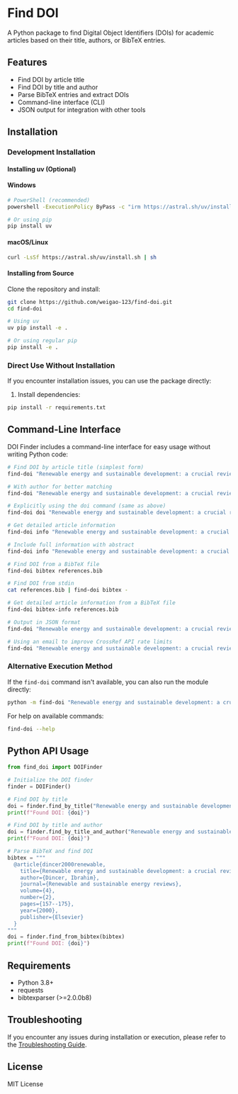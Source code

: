 # Find DOI

A Python package to find Digital Object Identifiers (DOIs) for academic articles based on their title, authors, or BibTeX entries.

## Features

- Find DOI by article title
- Find DOI by title and author
- Parse BibTeX entries and extract DOIs
- Command-line interface (CLI)
- JSON output for integration with other tools

## Installation

### Development Installation

#### Installing uv (Optional)

#### Windows
```bash
# PowerShell (recommended)
powershell -ExecutionPolicy ByPass -c "irm https://astral.sh/uv/install.ps1 | iex"

# Or using pip
pip install uv
```

#### macOS/Linux
```bash
curl -LsSf https://astral.sh/uv/install.sh | sh
```

#### Installing from Source

Clone the repository and install:

```bash
git clone https://github.com/weigao-123/find-doi.git
cd find-doi

# Using uv
uv pip install -e .

# Or using regular pip
pip install -e .
```

### Direct Use Without Installation

If you encounter installation issues, you can use the package directly:

1. Install dependencies:
```bash
pip install -r requirements.txt
```

## Command-Line Interface

DOI Finder includes a command-line interface for easy usage without writing Python code:

```bash
# Find DOI by article title (simplest form)
find-doi "Renewable energy and sustainable development: a crucial review"

# With author for better matching
find-doi "Renewable energy and sustainable development: a crucial review" --author "Dincer, Ibrahim"

# Explicitly using the doi command (same as above)
find-doi doi "Renewable energy and sustainable development: a crucial review"

# Get detailed article information
find-doi info "Renewable energy and sustainable development: a crucial review"

# Include full information with abstract
find-doi info "Renewable energy and sustainable development: a crucial review" --full

# Find DOI from a BibTeX file
find-doi bibtex references.bib

# Find DOI from stdin
cat references.bib | find-doi bibtex -

# Get detailed article information from a BibTeX file
find-doi bibtex-info references.bib

# Output in JSON format
find-doi "Renewable energy and sustainable development: a crucial review" --json

# Using an email to improve CrossRef API rate limits
find-doi "Renewable energy and sustainable development: a crucial review" --email "your.email@example.com"
```

### Alternative Execution Method

If the `find-doi` command isn't available, you can also run the module directly:

```bash
python -m find-doi "Renewable energy and sustainable development: a crucial review"
```

For help on available commands:
```bash
find-doi --help
```

## Python API Usage

```python
from find_doi import DOIFinder

# Initialize the DOI finder
finder = DOIFinder()

# Find DOI by title
doi = finder.find_by_title("Renewable energy and sustainable development: a crucial review")
print(f"Found DOI: {doi}")

# Find DOI by title and author
doi = finder.find_by_title_and_author("Renewable energy and sustainable development: a crucial review", "Dincer, Ibrahim")
print(f"Found DOI: {doi}")

# Parse BibTeX and find DOI
bibtex = """
  @article{dincer2000renewable,
    title={Renewable energy and sustainable development: a crucial review},
    author={Dincer, Ibrahim},
    journal={Renewable and sustainable energy reviews},
    volume={4},
    number={2},
    pages={157--175},
    year={2000},
    publisher={Elsevier}
  }
"""
doi = finder.find_from_bibtex(bibtex)
print(f"Found DOI: {doi}")
```

## Requirements

- Python 3.8+
- requests
- bibtexparser (>=2.0.0b8)

## Troubleshooting

If you encounter any issues during installation or execution, please refer to the [Troubleshooting Guide](TROUBLESHOOTING.md).

## License

MIT License 
